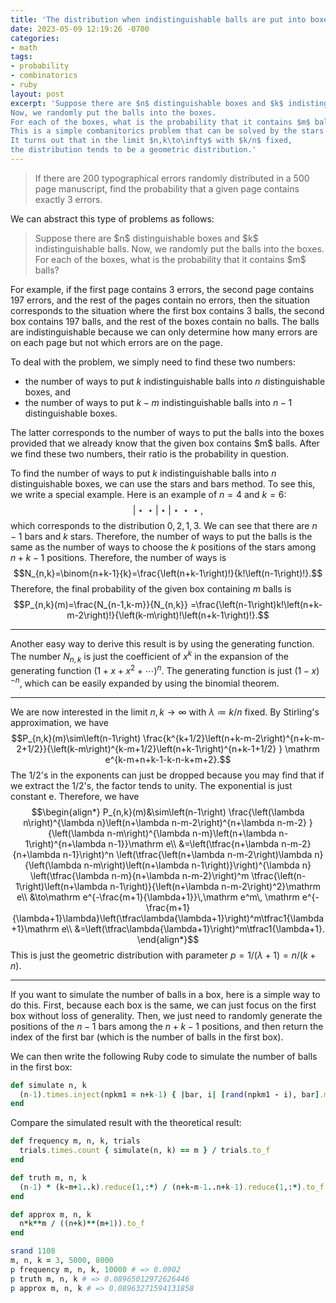 ```yaml
---
title: 'The distribution when indistinguishable balls are put into boxes'
date: 2023-05-09 12:19:26 -0700
categories:
- math
tags:
- probability
- combinatorics
- ruby
layout: post
excerpt: 'Suppose there are $n$ distinguishable boxes and $k$ indistinguishable balls.
Now, we randomly put the balls into the boxes.
For each of the boxes, what is the probability that it contains $m$ balls?
This is a simple combanitorics problem that can be solved by the stars and bars method.
It turns out that in the limit $n,k\to\infty$ with $k/n$ fixed, 
the distribution tends to be a geometric distribution.'
---
```


> If there are 200 typographical errors randomly distributed in a 500 page manuscript,
find the probability that a given page contains exactly 3 errors.

<p class="no-indent">
We can abstract this type of problems as follows:
</p>

<blockquote>
Suppose there are $n$ distinguishable boxes and $k$ indistinguishable balls.
Now, we randomly put the balls into the boxes.
For each of the boxes, what is the probability that it contains $m$ balls?
</blockquote>

<p class="no-indent">
For example, if the first page contains 3 errors, the second page contains 197 errors,
and the rest of the pages contain no errors,
then the situation corresponds to the situation where the first box contains 3 balls,
the second box contains 197 balls, and the rest of the boxes contain no balls.
The balls are indistinguishable because we can only determine how many errors are on each page
but not which errors are on the page.
</p>

To deal with the problem, we simply need to find these two numbers:

- the number of ways to put $k$ indistinguishable balls into $n$ distinguishable boxes, and
- the number of ways to put $k-m$ indistinguishable balls into $n-1$ distinguishable boxes.

<p class="no-indent">
The latter corresponds to the number of ways to put the balls into the boxes
provided that we already know that the given box contains $m$ balls.
After we find these two numbers, their ratio is the probability in question.
</p>

To find the number of ways to put $k$ indistinguishable balls into $n$ distinguishable boxes,
we can use the stars and bars method.
To see this, we write a special example.
Here is an example of $n=4$ and $k=6$:
$${}|{}\star{}\star{}|{}\star{}|{}\star{}\star{}\star{},$$
which corresponds to the distribution $0,2,1,3$.
We can see that there are $n-1$ bars and $k$ stars.
Therefore, the number of ways to put the balls
is the same as the number of ways to choose the $k$ positions of the stars among $n+k-1$ positions.
Therefore, the number of ways is
$$N_{n,k}=\binom{n+k-1}{k}=\frac{\left(n+k-1\right)!}{k!\left(n-1\right)!}.$$
Therefore, the final probability of the given box containing $m$ balls is
$$P_{n,k}(m)=\frac{N_{n-1,k-m}}{N_{n,k}}
=\frac{\left(n-1\right)k!\left(n+k-m-2\right)!}{\left(k-m\right)!\left(n+k-1\right)!}.$$

---

Another easy way to derive this result is by using the generating function.
The number $N_{n,k}$ is just the coefficient of $x^k$ in the expansion of
the generating function $\left(1+x+x^2+\cdots\right)^n$.
The generating function is just $\left(1-x\right)^{-n}$, which can be easily expanded by
using the binomial theorem.

---

We are now interested in the limit $n,k\to\infty$ with $\lambda\coloneqq k/n$ fixed.
By Stirling's approximation, we have
$$P_{n,k}(m)\sim\left(n-1\right)
\frac{k^{k+1/2}\left(n+k-m-2\right)^{n+k-m-2+1/2}}{\left(k-m\right)^{k-m+1/2}\left(n+k-1\right)^{n+k-1+1/2} }
\mathrm e^{k-m+n+k-1-k-n-k+m+2}.$$
The $1/2$'s in the exponents can just be dropped because
you may find that if we extract the $1/2$'s, the factor tends to unity.
The exponential is just constant $\mathrm e$.
Therefore, we have
$$\begin{align*}
P_{n,k}(m)&\sim\left(n-1\right)
\frac{\left(\lambda n\right)^{\lambda n}\left(n+\lambda n-m-2\right)^{n+\lambda n-m-2} }
{\left(\lambda n-m\right)^{\lambda n-m}\left(n+\lambda n-1\right)^{n+\lambda n-1}}\mathrm e\\
&=\left(\tfrac{n+\lambda n-m-2}{n+\lambda n-1}\right)^n
\left(\tfrac{\left(n+\lambda n-m-2\right)\lambda n}{\left(\lambda n-m\right)\left(n+\lambda n-1\right)}\right)^{\lambda n}
\left(\tfrac{\lambda n-m}{n+\lambda n-m-2}\right)^m
\tfrac{\left(n-1\right)\left(n+\lambda n-1\right)}{\left(n+\lambda n-m-2\right)^2}\mathrm e\\
&\to\mathrm e^{-\frac{m+1}{\lambda+1}}\,\mathrm e^m\,
\mathrm e^{-\frac{m+1}{\lambda+1}\lambda}\left(\tfrac\lambda{\lambda+1}\right)^m\tfrac1{\lambda+1}\mathrm e\\
&=\left(\tfrac\lambda{\lambda+1}\right)^m\tfrac1{\lambda+1}.
\end{align*}$$
This is just the geometric distribution with parameter $p=1/(\lambda+1)=n/(k+n)$.

---

If you want to simulate the number of balls in a box, here is a simple way to do this.
First, because each box is the same, we can just focus on the first box without loss of generality.
Then, we just need to randomly generate the positions of the $n-1$ bars among the $n+k-1$ positions,
and then return the index of the first bar (which is the number of balls in the first box).

We can then write the following Ruby code to simulate the number of balls in the first box:

```ruby
def simulate n, k
  (n-1).times.inject(npkm1 = n+k-1) { |bar, i| [rand(npkm1 - i), bar].min }
end
```

Compare the simulated result with the theoretical result:

```ruby
def frequency m, n, k, trials
  trials.times.count { simulate(n, k) == m } / trials.to_f
end

def truth m, n, k
  (n-1) * (k-m+1..k).reduce(1,:*) / (n+k-m-1..n+k-1).reduce(1,:*).to_f
end

def approx m, n, k
  n*k**m / ((n+k)**(m+1)).to_f
end

srand 1108
m, n, k = 3, 5000, 8000
p frequency m, n, k, 10000 # => 0.0902
p truth m, n, k # => 0.08965012972626446
p approx m, n, k # => 0.08963271594131858
```
